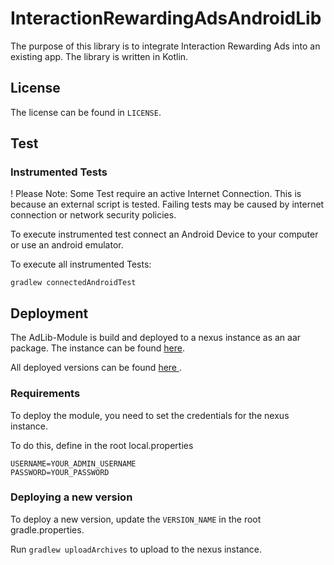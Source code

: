 # InteractionRewardingAdsAndroidLib

The purpose of this library is to integrate Interaction Rewarding Ads into an existing app.
The library is written in Kotlin.

## License
The license can be found in `LICENSE`.

## Test

### Instrumented Tests
! Please Note: Some Test require an active Internet Connection. This is because an external script is tested.
Failing tests may be caused by internet connection or network security policies.

To execute instrumented test connect an Android Device to your computer or use an android emulator.

To execute all instrumented Tests:

`gradlew connectedAndroidTest`

## Deployment

The AdLib-Module is build and deployed to a nexus instance as an aar package. 
The instance can be found <a href="https://nexus.trustmeimansoftware.engineer"> here</a>.

All deployed versions can be found <a href="https://nexus.trustmeimansoftware.engineer/#browse/browse:maven-releases"> here </a>. 

### Requirements

To deploy the module, you need to set the credentials for the nexus instance.

To do this, define in the root local.properties

```
USERNAME=YOUR_ADMIN_USERNAME
PASSWORD=YOUR_PASSWORD
```

### Deploying a new version

To deploy a new version, update the `VERSION_NAME` in the root gradle.properties. 

Run `gradlew uploadArchives` to upload to the nexus instance.





